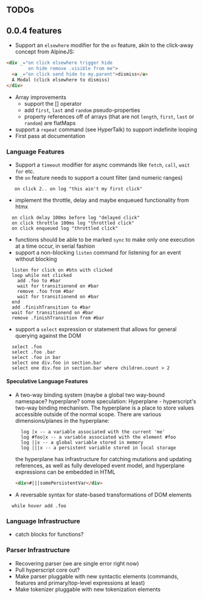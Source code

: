 ## TODOs

## 0.0.4 features
* Support an `elsewhere` modifier for the `on` feature, akin to the click-away concept from AlpineJS:
```html
<div _="on click elsewhere trigger hide
        on hide remove .visible from me">
  <a _="on click send hide to my.parent">dismiss</a>
  A Modal (click elsewhere to dismiss)
</div>
```
* Array improvements
    * support the [] operator
    * add `first`, `last` and `random` pseudo-properties
    * property references off of arrays (that are not `length`, `first`, `last` or `random`) are flatMaps
* support a `repeat` command (see HyperTalk) to support indefinite looping
* First pass at documentation

### Language Features
* Support a `timeout` modifier for async commands like `fetch`, `call`, `wait for` etc.
* the `on` feature needs to support a count filter (and numeric ranges)
```on click 1 log "first click"
   on click 2.. on log "this ain't my first click"
```
* implement the throttle, delay and maybe enqueued functionality from htmx
```
  on click delay 100ms before log "delayed click"
  on click throttle 100ms log "throttled click"
  on click enqueued log "throttled click"
```
* functions should be able to be marked `sync` to make only one execution at a time occur, in serial fashion
* support a non-blocking `listen` command for listening for an event without blocking
```
  listen for click on #btn with clicked
  loop while not clicked
    add .foo to #bar
    wait for transitionend on #bar
    remove .foo from #bar
    wait for transitionend on #bar
  end
  add .finishTransition to #bar
  wait for transitionend on #bar
  remove .finishTransition from #bar
```
* support a `select` expression or statement that allows for general querying against the DOM
```
  select .foo
  select .foo .bar
  select .foo in bar
  select one div.foo in section.bar
  select one div.foo in section.bar where children.count > 2
```

#### Speculative Language Features
* A two-way binding system (maybe a global two way-bound namespace? hyperplane?
  some speculation:
  Hyperplane - hyperscript's two-way binding mechanism.  The hyperplane is a place to store values accessible outside of the normal scope.  There are various dimensions/planes in the hyperplane:
  
  ```
    log |x -- a variable associated with the current 'me'
    log #foo|x -- a variable associated with the element #foo
    log ||x -- a global variable stored in memory
    log |||x -- a persistent variable stored in local storage
  ```
  the hyperplane has infrastructure for catching mutations and updating references, as well as fully developed event model, and hyperplane expressions can be embedded in HTML

  ```html
  <div>#|||somePersistentVar</div>
  ```

* A reversable syntax for state-based transformations of DOM elements
```
  while hover add .foo
```

### Language Infrastructure
* catch blocks for functions?

### Parser Infrastructure
* Recovering parser (we are single error right now)
* Pull hyperscript core out?
* Make parser pluggable with new syntactic elements (commands, features and primary/top-level expressions at least)
* Make tokenizer pluggable with new tokenization elements